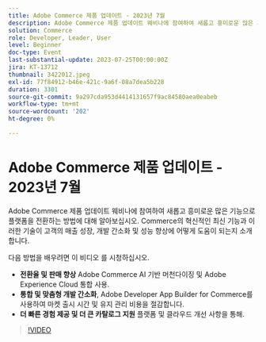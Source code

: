 ```yaml
---
title: Adobe Commerce 제품 업데이트 - 2023년 7월
description: Adobe Commerce 제품 업데이트 웨비나에 참여하여 새롭고 흥미로운 많은 기능으로 플랫폼을 전환하는 방법에 대해 알아보십시오. Commerce의 혁신적인 최신 기능과 이러한 기술이 고객의 매출 성장, 개발 간소화 및 성능 향상에 어떻게 도움이 되는지 소개합니다. 이 비디오를 통해 Adobe Commerce AI 기반 머천다이징 및 Adobe Experience Cloud 통합을 사용하여 전환율 및 판매를 높이는 방법에 대해 알아보십시오.  Adobe Developer App Builder for Commerce를 사용하여 통합 및 사용자 지정 개발을 간소화하는 동시에 마켓 출시 시간 및 유지 관리 비용을 절감할 수 있습니다.  플랫폼 및 클라우드 개선을 통해 더 빠른 경험을 제공하고 더 큰 규모의 카탈로그를 지원합니다.
solution: Commerce
role: Developer, Leader, User
level: Beginner
doc-type: Event
last-substantial-update: 2023-07-25T00:00:00Z
jira: KT-13712
thumbnail: 3422012.jpeg
exl-id: 77f84912-b46e-421c-9a6f-08a7dea5b228
duration: 3301
source-git-commit: 9a297cda953d4414131657f9ac84580aea0eabeb
workflow-type: tm+mt
source-wordcount: '202'
ht-degree: 0%

---
```


# Adobe Commerce 제품 업데이트 - 2023년 7월

Adobe Commerce 제품 업데이트 웨비나에 참여하여 새롭고 흥미로운 많은 기능으로 플랫폼을 전환하는 방법에 대해 알아보십시오. Commerce의 혁신적인 최신 기능과 이러한 기술이 고객의 매출 성장, 개발 간소화 및 성능 향상에 어떻게 도움이 되는지 소개합니다.

다음 방법을 배우려면 이 비디오 를 시청하십시오.

* **전환율 및 판매 향상** Adobe Commerce AI 기반 머천다이징 및 Adobe Experience Cloud 통합 사용.
* **통합 및 맞춤형 개발 간소화**, Adobe Developer App Builder for Commerce를 사용하여 마켓 출시 시간 및 유지 관리 비용을 절감합니다.
* **더 빠른 경험 제공 및 더 큰 카탈로그 지원** 플랫폼 및 클라우드 개선 사항을 통해.

>[!VIDEO](https://video.tv.adobe.com/v/3422012/?learn=on)
